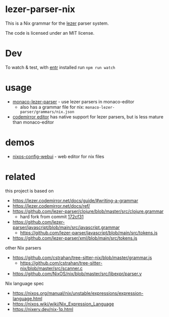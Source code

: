 # lezer-parser-nix

This is a Nix grammar for the
[lezer](https://lezer.codemirror.net/) parser system.

The code is licensed under an MIT license.

# Dev

To watch & test, with [entr](http://eradman.com/entrproject/) installed run `npm run watch`

# usage

* [monaco-lezer-parser](https://github.com/milahu/monaco-lezer-parser) - use lezer parsers in monaco-editor
  * also has a grammar file for nix: `monaco-lezer-parser/grammars/nix.json`
* [codemirror editor](https://github.com/codemirror/view) has native support for lezer parsers, but is less mature than monaco-editor

# demos

* [nixos-config-webui](https://github.com/milahu/nixos-config-webui) - web editor for nix files

# related

this project is based on

* https://lezer.codemirror.net/docs/guide/#writing-a-grammar
* https://lezer.codemirror.net/docs/ref/
* https://github.com/lezer-parser/clojure/blob/master/src/clojure.grammar
  * hard fork from commit [172cf31](https://github.com/lezer-parser/clojure/commit/172cf311376271a95986978e7041cb7dbd3fdd57)
* https://github.com/lezer-parser/javascript/blob/main/src/javascript.grammar
  * https://github.com/lezer-parser/javascript/blob/main/src/tokens.js
* https://github.com/lezer-parser/xml/blob/main/src/tokens.js

other Nix parsers

* https://github.com/cstrahan/tree-sitter-nix/blob/master/grammar.js
  * https://github.com/cstrahan/tree-sitter-nix/blob/master/src/scanner.c
* https://github.com/NixOS/nix/blob/master/src/libexpr/parser.y

Nix language spec

* https://nixos.org/manual/nix/unstable/expressions/expression-language.html
* https://nixos.wiki/wiki/Nix_Expression_Language
* https://nixery.dev/nix-1p.html
